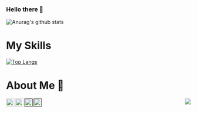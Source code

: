 ### Hello there 👋

![Anurag's github stats](https://github-readme-stats.vercel.app/api?username=YudhanJeffri&show_icons=true&theme=radical)

# My Skills

[![Top Langs](https://github-readme-stats.vercel.app/api/top-langs/?username=YudhanJeffri&layout=compact)](https://github.com/YudhanJeffri/github-readme-stats)

# About Me :tada:

<a href="https://www.linkedin.com/in/yudhan-jeffri-906839190/">
  <img align="left" alt="Yudhan LinkdeIn" width="22px" src="https://cdn.jsdelivr.net/npm/simple-icons@v3/icons/linkedin.svg" />
</a>
<a href="https://instagram.com/yudhan.jeffri">
  <img align="left" alt="Yudhan Instagram" width="22px" src="https://cdn.jsdelivr.net/npm/simple-icons@v3/icons/instagram.svg" />
</a>
<a href="https://t.me/yudhan">
<a href="">
  <img align="left" alt="Yudhan Facebook" width="22px" src="https://cdn.jsdelivr.net/npm/simple-icons@v3/icons/facebook.svg" />
</a>
<a href="">
  <img align="left" alt="Yudhan Telegram" width="22px" src="https://cdn.jsdelivr.net/npm/simple-icons@v3/icons/telegram.svg" />
</a>

<img src="https://komarev.com/ghpvc/?username=yudhanjeffri&color=blue&style=flat-square" align="right" />
<!--
**YudhanJeffri/YudhanJeffri** is a ✨ _special_ ✨ repository because its `README.md` (this file) appears on your GitHub profile.
Here are some ideas to get you started:

- 🔭 I’m currently working on ...
- 🌱 I’m currently learning ...
- 👯 I’m looking to collaborate on ...
- 🤔 I’m looking for help with ...
- 💬 Ask me about ...
- 📫 How to reach me: ...
- 😄 Pronouns: ...
- ⚡ Fun fact: ...
-->
[![Top Langs](https://github-readme-stats.vercel.app/api/top-langs/?username=anuraghazra&layout=compact)](https://github.com/anuraghazra/github-readme-stats)
  
  ##### Languages I use

![HTML5](https://img.shields.io/badge/-HTML5-000000?style=flat&logo=html5)
![JavaScript](https://img.shields.io/badge/-JavaScript-000000?style=flat&logo=javascript)
![Python](https://img.shields.io/badge/-Python-000000?style=flat&logo=python)
![SQL](https://img.shields.io/badge/-Mysql-000000?style=flat&logo=Mysql)
![PHP](https://img.shields.io/badge/-PHP-000000?style=flat&logo=PHP)
![Kotlin](https://img.shields.io/badge/-Kotlin-000000?style=flat&logo=Kotlin)
